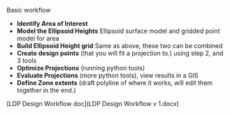 Basic workflow

* **Identify Area of Interest**
* **Model the Ellipsoid Heights** Ellipsoid surface model and gridded point model for area
* **Build Ellipsoid Height grid** Same as above, these two can be combined
* **Create design points** (that you will fit a projection to.) using step 2, and 3 tools
* **Optimize Projections** (running python tools)
* **Evaluate Projections** (more python tools), view results in a GIS
* **Define Zone extents** (draft polyline of where it works, will edit them together in the end.)

[LDP Design Workflow doc](LDP Design Workflow v 1.docx)
